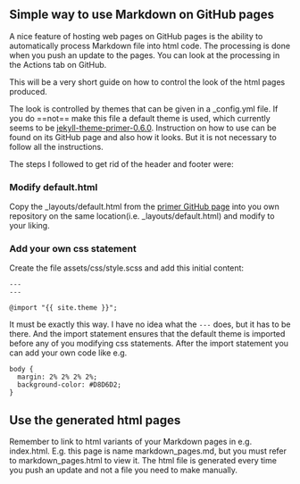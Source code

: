 ## Simple way to use Markdown on GitHub pages

A nice feature of hosting web pages on GitHub pages is the ability to automatically process
Markdown file into html code. The processing is done when you push an update to the pages. 
You can look at the processing in the Actions tab on GitHub.

This will be a very short guide on how to control the look of the html pages produced.

The look is controlled by themes that can be given in a _config.yml file. 
If you do ==not== make this file a default theme is used, which currently seems to be [jekyll-theme-primer-0.6.0](https://github.com/pages-themes/primer). Instruction on how to use can be found on its GitHub page and also how it looks. But it is not necessary to follow all the instructions.

The steps I followed to get rid of the header and footer were:

### Modify default.html
Copy the _layouts/default.html from the [primer GitHub page](https://github.com/pages-themes/primer) into you own repository on the same location(i.e. _layouts/default.html) and modify to your liking.

### Add your own css statement
Create the file assets/css/style.scss and add this initial content:
```
---
---

@import "{{ site.theme }}";
```
It must be exactly this way. I have no idea what the `---` does, but it has to be there. And the import statement ensures that the default theme is imported before any of you modifying css statements. 
After the import statement you can add your own code like e.g. 
```
body {
  margin: 2% 2% 2% 2%;
  background-color: #D8D6D2;
}
```

## Use the generated html pages

Remember to link to html variants of your Markdown pages in e.g. index.html.
E.g. this page is name markdown_pages.md, but you must refer to markdown_pages.html to view it. The html file is generated every time you push an update and not a file you need to make manually.








